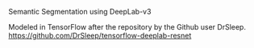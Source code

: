 
Semantic Segmentation using DeepLab-v3

Modeled in TensorFlow after the repository by the Github user DrSleep.
https://github.com/DrSleep/tensorflow-deeplab-resnet
